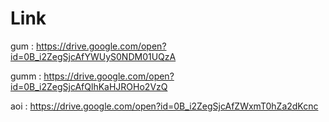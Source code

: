 # Link

gum : https://drive.google.com/open?id=0B_i2ZegSjcAfYWUyS0NDM01UQzA

gumm : https://drive.google.com/open?id=0B_i2ZegSjcAfQlhKaHJROHo2VzQ

aoi : https://drive.google.com/open?id=0B_i2ZegSjcAfZWxmT0hZa2dKcnc
